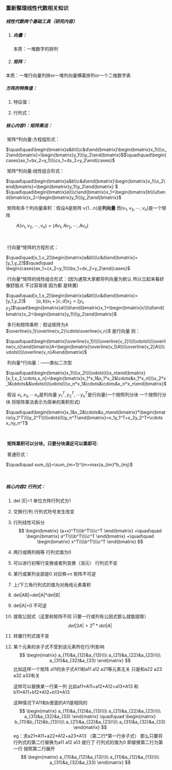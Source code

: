 ### 重新整理线性代数相关知识

##### 线性代数两个基础工具（研究内容）

1. ##### 向量：

   本质：一堆数字的排列

2. ##### 矩阵：

  本质：一堆行向量列排or一堆列向量横着排列or一个二维数字表

##### 方阵的特殊值：

1. 特征值：

   

2. 行列式：

   

##### 核心内容1：矩阵乘法：

​	矩阵*列向量:方程组形式：

$\quad\quad\begin{bmatrix}a&b\\\\c&d\end{bmatrix}\begin{bmatrix}x_1\\\\x_2\end{bmatrix}=\begin{bmatrix}y_1\\\\y_2\end{bmatrix}$$\quad\quad\begin{cases}ax_1+bx_2=y_1\\\\cx_1+dx_2=y_2\end{cases}$

​	矩阵*列向量:线性组合形式：

$\quad\quad\begin{bmatrix}a&b\\\\c&d\end{bmatrix}\begin{bmatrix}x_1\\\\x_2\end{bmatrix}=\begin{bmatrix}y_1\\\\y_2\end{bmatrix} $ $\quad\quad\begin{bmatrix}a\\\\c\end{bmatrix}x_1+\begin{bmatrix}b\\\\d\end{bmatrix}x_2=\begin{bmatrix}y_1\\\\y_2\end{bmatrix}$

​	矩阵和多个列向量乘积：假设A是矩阵 v{1...n}是**列向量** 而$(v_1,v_2,\cdots,v_n)$是一个矩阵

$\quad\quad A(v_1,v_2,\cdots,v_n)=(Av_1,Av_2,\cdots,Av_n)$

​	

​	行向量*矩阵的方程形式：

$\quad\quad[x_1,x_2]\begin{bmatrix}a&b\\\\c&d\end{bmatrix}=[y_1,y_2]$$\quad\quad \begin{cases}ax_1+cx_2=y_1\\\\bx_1+dx_2=y_2\end{cases}$

​	行向量*矩阵的线性组合形式：(因为通常大家都将列向量为默认 所以立起来看好像舒服点 不过容易错 因为都				是转置)

$\quad\quad[x_1,x_2]\begin{bmatrix}a&b\\\\c&d\end{bmatrix}=[y_1,y_2]$$\quad\quad[a,b]x_1+[c,d]x_2=[y_1,y_2]$$\quad\begin{bmatrix}a\\\\b\end{bmatrix}x_1+\begin{bmatrix}c\\\\d\end{bmatrix}x_2=\begin{bmatrix}y_1\\\\y_2\end{bmatrix}$

​	多行和矩阵乘积：假设矩阵为A $\overline{v_1}\overline{v_2}\cdots\overline{v_n}$ 是行向量 则：

$\quad\quad\begin{bmatrix}\overline{v_1}\\\\\overline{v_2}\\\\\vdots\\\\\overline{v_n}\end{bmatrix}A=\begin{bmatrix}\overline{v_1}A\\\\\overline{v_2}A\\\\\vdots\\\\\overline{v_n}A\end{bmatrix}$



​	列向量*行向量：——类似二次型

$\quad\quad\begin{bmatrix}x_1\\\\x_2\\\\\vdots\\\\x_n\end{bmatrix}[x_1,x_2,\cdots,x_n]=\begin{bmatrix}x_1*x_1&x_1*x_2&\cdots&x_1*x_n\\\\x_2*x_1&\ddots&&\vdots\\\\\vdots\\\\x_n*x_1&\cdots&\cdots&x_n*x_n\end{bmatrix}$

​	假设 $x_1,x_2,\cdots x_n$是列向量 $y_1^T,y_2^T,\cdots y_n^T$是行向量(一个按照列分块 一个按照行分块 将矩阵乘法表示为简单的乘积形式)

$\quad\quad\begin{bmatrix}x_1&x_2&\cdots&x_n\end{bmatrix}*\begin{bmatrix}y_1^T\\\\y_2^T\\\\\vdots\\\\y_n^T\end{bmatrix}=x_1y_1^T+x_2y_2^T+\cdots x_ny_n^T$

​	

​       **矩阵乘积可以分块，只要分块满足可以乘即可:**

​	普通形式：

$\quad\quad sum_{ij}=\sum_{m=1}^{m=max}a_{im}*b_{mj}$

​	

##### 核心内容2 行列式：



1. det |E|=1  单位方阵行列式为1

2. 交换行/列 行列式符号发生改变

3. 行列线性可拆分
   $$
   \begin{bmatrix}
   (a+x)^T\\\\b^T\\\\c^T
   \end{bmatrix}  =\quad\quad 
   \begin{bmatrix}
   a^T\\\\b^T\\\\c^T
   \end{bmatrix} +\quad\quad
   \begin{bmatrix}
   x^T\\\\b^T\\\\c^T
   \end{bmatrix}
   $$

4. 两行或两列相等 行列式值为0

5. 可以进行初等行变换或者列变换（消元） 行列式不变

6. 某行或某列全部是0 对应秩<n 矩阵不可逆

7. 上/下三角行列式的值为对角线元素乘积

8. det|AB|=det|A|*det|B|

9. det|A|=0 不可逆

10. 提取公因式（这里和矩阵不同 只要一行或列有公因式那么就能提取） 
    $$
    det|2A|=2^n*det|A|
    $$

11. 转置行列式值不变

12. 某个元素的余子式不受到该元素所在行/列影响
    $$
    \begin{matrix}
    a_{11}&a_{12}&a_{13}\\\\
    a_{21}&a_{22}&a_{23}\\\\
    a_{31}&a_{32}&a_{33}
    \end{matrix}
    $$
    比如这样一个矩阵 a11的余子式A11和a11 a12 a21等元素无关 只是和a22 a23 a32 a33有关

    这样可以替换某一行某一列  比如a11\*A11+a12\*A12+a13\*A13 和b11\*A11+b12*A12+b13\*A13

    这种情况下A11和b里面的A11是相同的 
    $$
    \begin{matrix}
    a_{11}&a_{12}&a_{13}\\\\
    a_{21}&a_{22}&a_{23}\\\\
    a_{31}&a_{32}&a_{33}
    \end{matrix} \quad\quad
    \begin{matrix}
    b_{11}&b_{12}&b_{13}\\\\
    a_{21}&a_{22}&a_{23}\\\\
    a_{31}&a_{32}&a_{33}
    \end{matrix}
    $$
    eg：求a21\*A11+a22\*A12+a23\*A13  （第二行*第一行余子式） 那么只要将行列式的第二行替换为a11 a12 a13 就行了 行列式的值为0 即替换第二行为第一行 按照第二行展开
    $$
    \begin{matrix}
    a_{11}&a_{12}&a_{13}\\\\
    a_{11}&a_{12}&a_{13}\\\\
    a_{31}&a_{32}&a_{33}
    \end{matrix}
    $$





